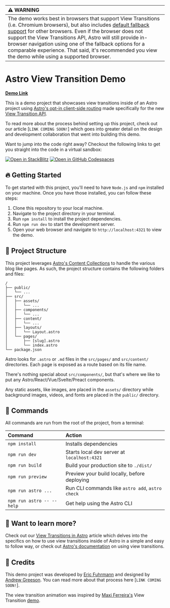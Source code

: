 
| :warning: WARNING |
|:---------------------------|
| The demo works best in browsers that support View Transitions (i.e. Chromium browsers), but also includes [default fallback support](https://docs.astro.build/en/guides/view-transitions/#fallback-control) for other browsers. Even if the browser does not support the View Transitions API, Astro will still provide in-browser navigation using one of the fallback options for a comparable experience. That said, it's recommended you view the demo while using a supported browser. |

# Astro View Transition Demo

[**Demo Link**](https://trailbuddy-astro-view-transition-demo.netlify.app/)

This is a demo project that showcases view transitions inside of an Astro project using [Astro's opt-in client-side routing](https://docs.astro.build/en/guides/view-transitions/) made specifically for the new [View Transition API](https://developer.mozilla.org/en-US/docs/Web/API/View_Transitions_API).

To read more about the process behind setting up this project, check out our article [`LINK COMING SOON!`] which goes into greater detail on the design and development collaboration that went into building this demo.

Want to jump into the code right away? Checkout the following links to get you straight into the code in a virtual sandbox:

[![Open in StackBlitz](https://developer.stackblitz.com/img/open_in_stackblitz.svg)](https://stackblitz.com/~/github.com/vigetlabs/trailbuddy-view-transition)
[![Open in GitHub Codespaces](https://github.com/codespaces/badge.svg)](https://github.com/codespaces/new?skip_quickstart=true&machine=basicLinux32gb&repo=698412387&ref=main&geo=UsWest)

## 🔥 Getting Started

To get started with this project, you'll need to have `Node.js` and `npm` installed on your machine. Once you have those installed, you can follow these steps:

1. Clone this repository to your local machine.
2. Navigate to the project directory in your terminal.
3. Run `npm install` to install the project dependencies.
4. Run `npm run dev` to start the development server.
5. Open your web browser and navigate to `http://localhost:4321` to view the demo.

## 🚀 Project Structure

This project leverages [Astro's Content Collections](https://docs.astro.build/en/tutorials/add-content-collections/) to handle the various blog like pages. As such, the project structure contains the following folders and files:

```text
/
├── public/
│   └── ...
├── src/
│   ├── assets/
│   │   └── ...
│   ├── components/
│   │   └── ...
│   ├── content/
│   │   └── ...
│   ├── layouts/
│   │   └── Layout.astro
│   └── pages/
│       ├── [slug].astro
│       └── index.astro
└── package.json
```

Astro looks for `.astro` or `.md` files in the `src/pages/` and `src/content/` directories. Each page is exposed as a route based on its file name.

There's nothing special about `src/components/`, but that's where we like to put any Astro/React/Vue/Svelte/Preact components.

Any static assets, like images, are placed in the `assets/` directory while background images, videos, and fonts are placed in the `public/` directory.

## 🧞 Commands

All commands are run from the root of the project, from a terminal:

| Command                   | Action                                           |
| :------------------------ | :----------------------------------------------- |
| `npm install`             | Installs dependencies                            |
| `npm run dev`             | Starts local dev server at `localhost:4321`      |
| `npm run build`           | Build your production site to `./dist/`          |
| `npm run preview`         | Preview your build locally, before deploying     |
| `npm run astro ...`       | Run CLI commands like `astro add`, `astro check` |
| `npm run astro -- --help` | Get help using the Astro CLI                     |

## 👀 Want to learn more?

Check out our [View Transitions in Astro](https://www.viget.com/articles/view-transitions-in-astro/) article which delves into the specifics on how to use view transitions inside of Astro in a simple and easy to follow way, or check out [Astro's documentation](https://docs.astro.build/en/guides/view-transitions/) on using view transitions.

## 🥇 Credits

This demo project was developed by [Eric Fuhrmann](https://www.viget.com/about/team/efuhrmann/) and designed by [Andrew Greeson](https://www.viget.com/about/team/agreeson/). You can read more about that process here [`LINK COMING SOON!`].

The view transition animation was inspired by [Maxi Ferreira's](https://twitter.com/charca) View Transition [demo](https://live-transitions.pages.dev/).
